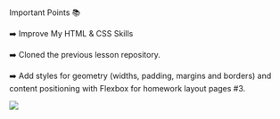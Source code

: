 Important Points 📚

➡️  Improve My HTML & CSS Skills

➡️ Cloned the previous lesson repository.

➡️ Add styles for geometry (widths, padding, margins and borders) and content positioning with Flexbox for homework layout pages #3.


![](https://media.giphy.com/media/wLNuW1tCKRiPmDV5Y4/giphy.gif)
